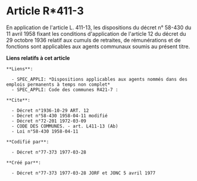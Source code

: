# Article R*411-3

En application de l'article L. 411-13, les dispositions du décret n° 58-430 du 11 avril 1958 fixant les conditions
d'application de l'article 12 du décret du 29 octobre 1936 relatif aux cumuls de retraites, de rémunérations et de fonctions
sont applicables aux agents communaux soumis au présent titre.

**Liens relatifs à cet article**

	**Liens**:

	  - SPEC_APPLI: *Dispositions applicables aux agents nommés dans des emplois permanents à temps non complet*
	  - SPEC_APPLI: Code des communes R421-7 :

	**Cite**:

	  - Décret n°1936-10-29 ART. 12
	  - Décret n°58-430 1958-04-11 modifié
	  - Décret n°72-201 1972-03-09
	  - CODE DES COMMUNES. - art. L411-13 (Ab)
	  - Loi n°58-430 1958-04-11

	**Codifié par**:

	  - Décret n°77-373 1977-03-28

	**Créé par**:

	  - Décret n°77-373 1977-03-28 JORF et JONC 5 avril 1977
